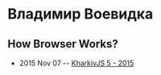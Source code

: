 # Владимир Воевидка

## How Browser Works?
- 2015 Nov 07 -- [KharkivJS 5 - 2015](https://www.youtube.com/watch?v=DPqTnBZx5fc)    
